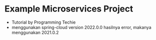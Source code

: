 # Example Microservices Project

- Tutorial by Programming Techie
- menggunakan spring-cloud version 2022.0.0 hasilnya error, makanya menggunakan 2021.0.2